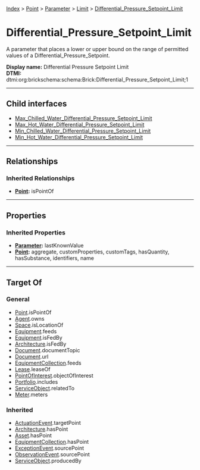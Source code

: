 [Index](../../../../index.md) > [Point](../../../Point.md) > [Parameter](../../Parameter.md) > [Limit](../Limit.md) > [Differential_Pressure_Setpoint_Limit](#)
# Differential_Pressure_Setpoint_Limit

A parameter that places a lower or upper bound on the range of permitted values of a Differential_Pressure_Setpoint.


**Display name:** Differential Pressure Setpoint Limit<br />
**DTMI:** dtmi:org:brickschema:schema:Brick:Differential_Pressure_Setpoint_Limit;1

---

## Child interfaces
* [Max_Chilled_Water_Differential_Pressure_Setpoint_Limit](../Max-/Max_Chilled_Water_Differential_Pressure_Setpoint_Limit.md)
* [Max_Hot_Water_Differential_Pressure_Setpoint_Limit](../Max-/Max_Hot_Water_Differential_Pressure_Setpoint_Limit.md)
* [Min_Chilled_Water_Differential_Pressure_Setpoint_Limit](../Min-/Min_Chilled_Water_Differential_Pressure_Setpoint_Limit.md)
* [Min_Hot_Water_Differential_Pressure_Setpoint_Limit](../Min-/Min_Hot_Water_Differential_Pressure_Setpoint_Limit.md)

---

## Relationships

### Inherited Relationships
* **[Point](../../../Point.md):** isPointOf

---

## Properties

### Inherited Properties
* **[Parameter](../../Parameter.md):** lastKnownValue
* **[Point](../../../Point.md):** aggregate, customProperties, customTags, hasQuantity, hasSubstance, identifiers, name

---

## Target Of
### General
* [Point](../../../Point.md).isPointOf
* [Agent](../../../../Agent/Agent.md).owns
* [Space](../../../../Space/Space.md).isLocationOf
* [Equipment](../../../../Asset/Equipment/Equipment.md).feeds
* [Equipment](../../../../Asset/Equipment/Equipment.md).isFedBy
* [Architecture](../../../../Space/Architecture/Architecture.md).isFedBy
* [Document](../../../../Information/Document/Document.md).documentTopic
* [Document](../../../../Information/Document/Document.md).url
* [EquipmentCollection](../../../../Collection/Equipment-.md).feeds
* [Lease](../../../../Event/Lease.md).leaseOf
* [PointOfInterest](../../../../Information/PointOfInterest.md).objectOfInterest
* [Portfolio](../../../../Collection/Portfolio.md).includes
* [ServiceObject](../../../../Information/ServiceObject/ServiceObject.md).relatedTo
* [Meter](../../../../Asset/Equipment/Meter/Meter.md).meters
### Inherited
* [ActuationEvent](../../../../Event/Point-/ActuationEvent.md).targetPoint
* [Architecture](../../../../Space/Architecture/Architecture.md).hasPoint
* [Asset](../../../../Asset/Asset.md).hasPoint
* [EquipmentCollection](../../../../Collection/Equipment-.md).hasPoint
* [ExceptionEvent](../../../../Event/Point-/ExceptionEvent.md).sourcePoint
* [ObservationEvent](../../../../Event/Point-/ObservationEvent/ObservationEvent.md).sourcePoint
* [ServiceObject](../../../../Information/ServiceObject/ServiceObject.md).producedBy

